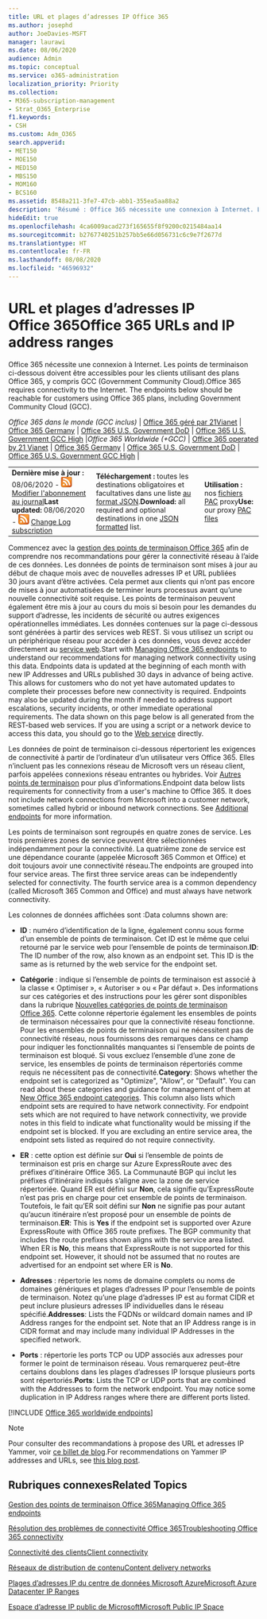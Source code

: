 ```yaml
---
title: URL et plages d’adresses IP Office 365
ms.author: josephd
author: JoeDavies-MSFT
manager: laurawi
ms.date: 08/06/2020
audience: Admin
ms.topic: conceptual
ms.service: o365-administration
localization_priority: Priority
ms.collection:
- M365-subscription-management
- Strat_O365_Enterprise
f1.keywords:
- CSH
ms.custom: Adm_O365
search.appverid:
- MET150
- MOE150
- MED150
- MBS150
- MOM160
- BCS160
ms.assetid: 8548a211-3fe7-47cb-abb1-355ea5aa88a2
description: 'Résumé : Office 365 nécessite une connexion à Internet. Les points de terminaison ci-dessous doivent être accessibles pour les clients utilisant des plans Office 365, y compris GCC (Government Community Cloud).'
hideEdit: true
ms.openlocfilehash: 4ca6009acad273f165655f8f9200c0215484aa14
ms.sourcegitcommit: b2767740251b257bb5e66d056731c6c9e7f2677d
ms.translationtype: HT
ms.contentlocale: fr-FR
ms.lasthandoff: 08/08/2020
ms.locfileid: "46596932"
---
```

# <a name="office-365-urls-and-ip-address-ranges"></a><span data-ttu-id="8a855-104">URL et plages d’adresses IP Office 365</span><span class="sxs-lookup"><span data-stu-id="8a855-104">Office 365 URLs and IP address ranges</span></span>

<span data-ttu-id="8a855-p102">Office 365 nécessite une connexion à Internet. Les points de terminaison ci-dessous doivent être accessibles pour les clients utilisant des plans Office 365, y compris GCC (Government Community Cloud).</span><span class="sxs-lookup"><span data-stu-id="8a855-p102">Office 365 requires connectivity to the Internet. The endpoints below should be reachable for customers using Office 365 plans, including Government Community Cloud (GCC).</span></span>
  
<span data-ttu-id="8a855-107">*Office 365 dans le monde (GCC inclus)* | [Office 365 géré par 21Vianet](urls-and-ip-address-ranges-21vianet.md) | [Office 365 Germany](office-365-germany-endpoints.md) | [Office 365 U.S. Government DoD](office-365-u-s-government-dod-endpoints.md)  | [Office 365 U.S. Government GCC High](office-365-u-s-government-gcc-high-endpoints.md) |</span><span class="sxs-lookup"><span data-stu-id="8a855-107">*Office 365 Worldwide (+GCC)* | [Office 365 operated by 21 Vianet](urls-and-ip-address-ranges-21vianet.md) | [Office 365 Germany](office-365-germany-endpoints.md) | [Office 365 U.S. Government DoD](office-365-u-s-government-dod-endpoints.md)  | [Office 365 U.S. Government GCC High](office-365-u-s-government-gcc-high-endpoints.md) |</span></span>

||||
|:-----|:-----|:-----|
|<span data-ttu-id="8a855-108">**Dernière mise à jour :** 08/06/2020 - ![RSS](media/5dc6bb29-25db-4f44-9580-77c735492c4b.png) [Modifier l'abonnement au journal](https://endpoints.office.com/version/worldwide?allversions=true&format=rss&clientrequestid=b10c5ed1-bad1-445f-b386-b919946339a7)</span><span class="sxs-lookup"><span data-stu-id="8a855-108">**Last updated:** 08/06/2020 - ![RSS](media/5dc6bb29-25db-4f44-9580-77c735492c4b.png) [Change Log subscription](https://endpoints.office.com/version/worldwide?allversions=true&format=rss&clientrequestid=b10c5ed1-bad1-445f-b386-b919946339a7)</span></span> <br/> |<span data-ttu-id="8a855-109">**Téléchargement :** toutes les destinations obligatoires et facultatives dans une liste [au format JSON](https://endpoints.office.com/endpoints/worldwide?clientrequestid=b10c5ed1-bad1-445f-b386-b919946339a7).</span><span class="sxs-lookup"><span data-stu-id="8a855-109">**Download:** all required and optional destinations in one [JSON formatted](https://endpoints.office.com/endpoints/worldwide?clientrequestid=b10c5ed1-bad1-445f-b386-b919946339a7) list.</span></span>  <br/> | <span data-ttu-id="8a855-110">**Utilisation :** nos [fichiers PAC](managing-office-365-endpoints.md#pacfiles) proxy</span><span class="sxs-lookup"><span data-stu-id="8a855-110">**Use:** our proxy [PAC files](managing-office-365-endpoints.md#pacfiles)</span></span> <br/> |

 <span data-ttu-id="8a855-p103">Commencez avec la [gestion des points de terminaison Office 365](managing-office-365-endpoints.md) afin de comprendre nos recommandations pour gérer la connectivité réseau à l’aide de ces données. Les données de points de terminaison sont mises à jour au début de chaque mois avec de nouvelles adresses IP et URL publiées 30 jours avant d’être activées. Cela permet aux clients qui n’ont pas encore de mises à jour automatisées de terminer leurs processus avant qu’une nouvelle connectivité soit requise. Les points de terminaison peuvent également être mis à jour au cours du mois si besoin pour les demandes du support d’adresse, les incidents de sécurité ou autres exigences opérationnelles immédiates. Les données contenues sur la page ci-dessous sont générées à partir des services web REST. Si vous utilisez un script ou un périphérique réseau pour accéder à ces données, vous devez accéder directement au [service web](office-365-ip-web-service.md).</span><span class="sxs-lookup"><span data-stu-id="8a855-p103">Start with [Managing Office 365 endpoints](managing-office-365-endpoints.md) to understand our recommendations for managing network connectivity using this data. Endpoints data is updated at the beginning of each month with new IP Addresses and URLs published 30 days in advance of being active. This allows for customers who do not yet have automated updates to complete their processes before new connectivity is required. Endpoints may also be updated during the month if needed to address support escalations, security incidents, or other immediate operational requirements. The data shown on this page below is all generated from the REST-based web services. If you are using a script or a network device to access this data, you should go to the [Web service](office-365-ip-web-service.md) directly.</span></span>

<span data-ttu-id="8a855-p104">Les données de point de terminaison ci-dessous répertorient les exigences de connectivité à partir de l’ordinateur d’un utilisateur vers Office 365. Elles n’incluent pas les connexions réseau de Microsoft vers un réseau client, parfois appelées connexions réseau entrantes ou hybrides. Voir [Autres points de terminaison](additional-office365-ip-addresses-and-urls.md) pour plus d’informations.</span><span class="sxs-lookup"><span data-stu-id="8a855-p104">Endpoint data below lists requirements for connectivity from a user's machine to Office 365. It does not include network connections from Microsoft into a customer network, sometimes called hybrid or inbound network connections. See [Additional endpoints](additional-office365-ip-addresses-and-urls.md) for more information.</span></span>

<span data-ttu-id="8a855-p105">Les points de terminaison sont regroupés en quatre zones de service. Les trois premières zones de service peuvent être sélectionnées indépendamment pour la connectivité. La quatrième zone de service est une dépendance courante (appelée Microsoft 365 Common et Office) et doit toujours avoir une connectivité réseau.</span><span class="sxs-lookup"><span data-stu-id="8a855-p105">The endpoints are grouped into four service areas. The first three service areas can be independently selected for connectivity. The fourth service area is a common dependency (called Microsoft 365 Common and Office) and must always have network connectivity.</span></span>

<span data-ttu-id="8a855-123">Les colonnes de données affichées sont :</span><span class="sxs-lookup"><span data-stu-id="8a855-123">Data columns shown are:</span></span>

- <span data-ttu-id="8a855-p106">**ID** : numéro d’identification de la ligne, également connu sous forme d’un ensemble de points de terminaison. Cet ID est le même que celui retourné par le service web pour l’ensemble de points de terminaison.</span><span class="sxs-lookup"><span data-stu-id="8a855-p106">**ID**: The ID number of the row, also known as an endpoint set. This ID is the same as is returned by the web service for the endpoint set.</span></span>

- <span data-ttu-id="8a855-p107">**Catégorie** : indique si l’ensemble de points de terminaison est associé à la classe « Optimiser », « Autoriser » ou « Par défaut ». Des informations sur ces catégories et des instructions pour les gérer sont disponibles dans la rubrique [Nouvelles catégories de points de terminaison Office 365](https://docs.microsoft.com/office365/enterprise/office-365-network-connectivity-principles#new-office-365-endpoint-categories). Cette colonne répertorie également les ensembles de points de terminaison nécessaires pour que la connectivité réseau fonctionne. Pour les ensembles de points de terminaison qui ne nécessitent pas de connectivité réseau, nous fournissons des remarques dans ce champ pour indiquer les fonctionnalités manquantes si l’ensemble de points de terminaison est bloqué. Si vous excluez l’ensemble d’une zone de service, les ensembles de points de terminaison répertoriés comme requis ne nécessitent pas de connectivité.</span><span class="sxs-lookup"><span data-stu-id="8a855-p107">**Category**: Shows whether the endpoint set is categorized as "Optimize", "Allow", or "Default". You can read about these categories and guidance for management of them at [New Office 365 endpoint categories](https://docs.microsoft.com/office365/enterprise/office-365-network-connectivity-principles#new-office-365-endpoint-categories). This column also lists which endpoint sets are required to have network connectivity. For endpoint sets which are not required to have network connectivity, we provide notes in this field to indicate what functionality would be missing if the endpoint set is blocked. If you are excluding an entire service area, the endpoint sets listed as required do not require connectivity.</span></span>

- <span data-ttu-id="8a855-p108">**ER** : cette option est définie sur **Oui** si l’ensemble de points de terminaison est pris en charge sur Azure ExpressRoute avec des préfixes d’itinéraire Office 365. La Communauté BGP qui inclut les préfixes d’itinéraire indiqués s’aligne avec la zone de service répertoriée. Quand ER est défini sur **Non**, cela signifie qu’ExpressRoute n’est pas pris en charge pour cet ensemble de points de terminaison. Toutefois, le fait qu’ER soit défini sur **Non** ne signifie pas pour autant qu’aucun itinéraire n’est proposé pour un ensemble de points de terminaison.</span><span class="sxs-lookup"><span data-stu-id="8a855-p108">**ER**: This is **Yes** if the endpoint set is supported over Azure ExpressRoute with Office 365 route prefixes. The BGP community that includes the route prefixes shown aligns with the service area listed. When ER is **No**, this means that ExpressRoute is not supported for this endpoint set. However, it should not be assumed that no routes are advertised for an endpoint set where ER is **No**.</span></span>

- <span data-ttu-id="8a855-p109">**Adresses** : répertorie les noms de domaine complets ou noms de domaines génériques et plages d’adresses IP pour l’ensemble de points de terminaison. Notez qu’une plage d’adresses IP est au format CIDR et peut inclure plusieurs adresses IP individuelles dans le réseau spécifié.</span><span class="sxs-lookup"><span data-stu-id="8a855-p109">**Addresses**: Lists the FQDNs or wildcard domain names and IP Address ranges for the endpoint set. Note that an IP Address range is in CIDR format and may include many individual IP Addresses in the specified network.</span></span>
 
- <span data-ttu-id="8a855-p110">**Ports** : répertorie les ports TCP ou UDP associés aux adresses pour former le point de terminaison réseau. Vous remarquerez peut-être certains doublons dans les plages d’adresses IP lorsque plusieurs ports sont répertoriés.</span><span class="sxs-lookup"><span data-stu-id="8a855-p110">**Ports**: Lists the TCP or UDP ports that are combined with the Addresses to form the network endpoint. You may notice some duplication in IP Address ranges where there are different ports listed.</span></span>

[!INCLUDE [Office 365 worldwide endpoints](./includes/office-365-worldwide-endpoints.md)]

>[!Note]
><span data-ttu-id="8a855-139">Pour consulter des recommandations à propose des URL et adresses IP Yammer, voir [ce billet de blog](https://techcommunity.microsoft.com/t5/Yammer-Blog/Using-hard-coded-IP-addresses-for-Yammer-is-not-recommended/ba-p/276592).</span><span class="sxs-lookup"><span data-stu-id="8a855-139">For recommendations on Yammer IP addresses and URLs, see [this blog post](https://techcommunity.microsoft.com/t5/Yammer-Blog/Using-hard-coded-IP-addresses-for-Yammer-is-not-recommended/ba-p/276592).</span></span>
>

## <a name="related-topics"></a><span data-ttu-id="8a855-140">Rubriques connexes</span><span class="sxs-lookup"><span data-stu-id="8a855-140">Related Topics</span></span>

[<span data-ttu-id="8a855-141">Gestion des points de terminaison Office 365</span><span class="sxs-lookup"><span data-stu-id="8a855-141">Managing Office 365 endpoints</span></span>](managing-office-365-endpoints.md)
  
[<span data-ttu-id="8a855-142">Résolution des problèmes de connectivité Office 365</span><span class="sxs-lookup"><span data-stu-id="8a855-142">Troubleshooting Office 365 connectivity</span></span>](https://support.office.com/article/d4088321-1c89-4b96-9c99-54c75cae2e6d.aspx)
  
[<span data-ttu-id="8a855-143">Connectivité des clients</span><span class="sxs-lookup"><span data-stu-id="8a855-143">Client connectivity</span></span>](https://support.office.com/article/client-connectivity-4232abcf-4ae5-43aa-bfa1-9a078a99c78b)
  
[<span data-ttu-id="8a855-144">Réseaux de distribution de contenu</span><span class="sxs-lookup"><span data-stu-id="8a855-144">Content delivery networks</span></span>](https://support.office.com/article/content-delivery-networks-0140f704-6614-49bb-aa6c-89b75dcd7f1f)
  
[<span data-ttu-id="8a855-145">Plages d’adresses IP du centre de données Microsoft Azure</span><span class="sxs-lookup"><span data-stu-id="8a855-145">Microsoft Azure Datacenter IP Ranges</span></span>](https://www.microsoft.com/download/details.aspx?id=41653)
  
[<span data-ttu-id="8a855-146">Espace d’adresse IP public de Microsoft</span><span class="sxs-lookup"><span data-stu-id="8a855-146">Microsoft Public IP Space</span></span>](https://www.microsoft.com/download/details.aspx?id=53602)
